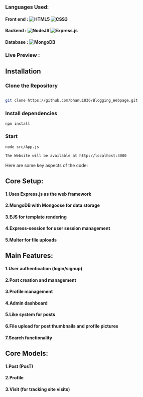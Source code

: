 
### Languages Used:
#### Front end : ![HTML5](https://img.shields.io/badge/html5-%23E34F26.svg?style=flat&logo=html5&logoColor=white) ![CSS3](https://img.shields.io/badge/css3-%231572B6.svg?style=flat&logo=css3&logoColor=white) 
#### Backend : ![NodeJS](https://img.shields.io/badge/node.js-6DA55F?style=flat&logo=node.js&logoColor=white) ![Express.js](https://img.shields.io/badge/express.js-%23404d59.svg?style=flat&logo=express&logoColor=%2361DAFB)
#### Database : ![MongoDB](https://img.shields.io/badge/MongoDB-%234ea94b.svg?style=flat&logo=mongodb&logoColor=white) <br />
### Live Preview : 
## Installation

### Clone the Repository 

```bash

git clone https://github.com/bhanu1836/Blogging_Webpage.git
```
### Install dependencies
```console 
npm install
```
### Start
```console
node src/App.js
```
```sh
The Website will be available at http://localhost:3000
```

Here are some key aspects of the code:

## Core Setup:
#### 1.Uses Express.js as the web framework
#### 2.MongoDB with Mongoose for data storage
#### 3.EJS for template rendering
#### 4.Express-session for user session management
#### 5.Multer for file uploads
## Main Features:
#### 1.User authentication (login/signup)
#### 2.Post creation and management
#### 3.Profile management
#### 4.Admin dashboard
#### 5.Like system for posts
#### 6.File upload for post thumbnails and profile pictures
#### 7.Search functionality
## Core Models:
#### 1.Post (PosT)
#### 2.Profile
#### 3.Visit (for tracking site visits)

